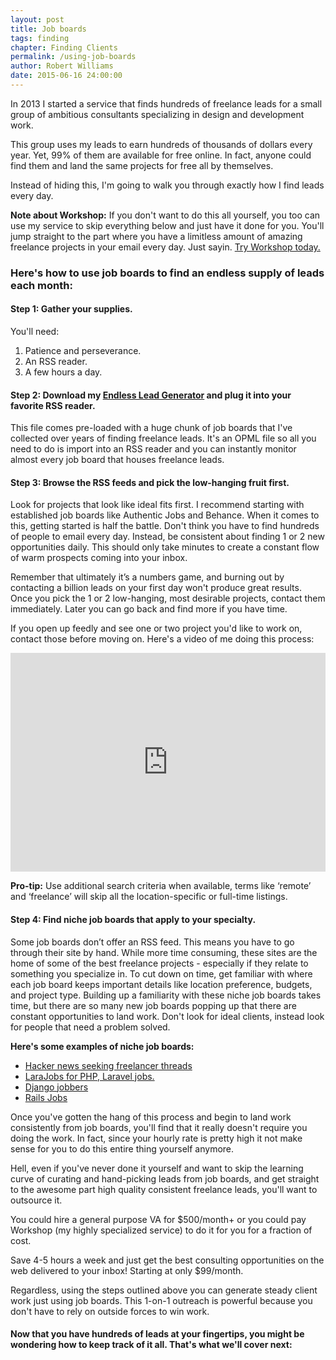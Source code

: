 ```yaml
---
layout: post
title: Job boards
tags: finding
chapter: Finding Clients
permalink: /using-job-boards
author: Robert Williams
date: 2015-06-16 24:00:00
---
```


In 2013 I started a service that finds hundreds of freelance leads for a small group of ambitious consultants specializing in design and development work. 

This group uses my leads to earn hundreds of thousands of dollars every year. Yet, 99% of them are available for free online. In fact, anyone could find them and land the same projects for free all by themselves.

Instead of hiding this, I'm going to walk you through exactly how I find leads every day.  

<div class="post-post-it-note"><strong>Note about Workshop:</strong> If you don't want to do this all yourself, you too can use my service to skip everything below and just have it done for you. You'll jump straight to the part where you have a limitless amount of amazing freelance projects in your email every day. Just sayin. <a href="/">Try Workshop today.</a></div>

### Here's how to use job boards to find an endless supply of leads each month:

#### Step 1: Gather your supplies.
You'll need:

1. Patience and perseverance.
2. An RSS reader.
2. A few hours a day.

#### Step 2: Download my <a href="http://www.letsworkshop.com/downloads/endless_clients_cheatsheet.opml">Endless Lead Generator</a> and plug it into your favorite RSS reader.
This file comes pre-loaded with a huge chunk of job boards that I've collected over years of finding freelance leads. It's an OPML file so all you need to do is import into an RSS reader and you can instantly monitor almost every job board that houses freelance leads.

#### Step 3: Browse the RSS feeds and pick the low-hanging fruit first.
Look for projects that look like ideal fits first. I recommend starting with established job boards like Authentic Jobs and Behance. When it comes to this, getting started is half the battle. Don't think you have to find hundreds of people to email every day. Instead, be consistent about finding 1 or 2 new opportunities daily. This should only take minutes to create a constant flow of warm prospects coming into your inbox. 

Remember that ultimately it’s a numbers game, and burning out by contacting a billion leads on your first day won't produce great results. Once you pick the 1 or 2 low-hanging, most desirable projects, contact them immediately. Later you can go back and find more if you have time. 

If you open up feedly and see one or two project you'd like to work on, contact those before moving on. Here's a video of me doing this process: 
<iframe width="100%" height="350" src="https://www.youtube.com/embed/7hHlh3yKUp0" frameborder="0" allowfullscreen></iframe>

**Pro-tip:** Use additional search criteria when available, terms like ‘remote’ and ‘freelance’ will skip all the location-specific or full-time listings.

#### Step 4: Find niche job boards that apply to your specialty.
Some job boards don’t offer an RSS feed. This means you have to go through their site by hand. While more time consuming, these sites are the home of some of the best freelance projects - especially if they relate to something you specialize in. To cut down on time, get familiar with where each job board keeps important details like location preference, budgets, and project type. Building up a familiarity with these niche job boards takes time, but there are so many new job boards popping up that there are constant opportunities to land work. Don't look for ideal clients, instead look for people that need a problem solved.

**Here's some examples of niche job boards:**

- <a href="https://hn.algolia.com/?query=seeking%20freelancer&sort=byPopularity&prefix&page=0&dateRange=all&type=story">Hacker news seeking freelancer threads</a>
- <a href="https://larajobs.com">LaraJobs for PHP, Laravel jobs.</a>
- <a href="http://djangojobbers.com/">Django jobbers</a>
- <a href="http://www.railsjobs.com/">Rails Jobs</a>
	
Once you've gotten the hang of this process and begin to land work consistently from job boards, you'll find that it really doesn't require you doing the work. In fact, since your hourly rate is pretty high it not make sense for you to do this entire thing yourself anymore.

Hell, even if you've never done it yourself and want to skip the learning curve of curating and hand-picking leads from job boards, and get straight to the awesome part high quality consistent freelance leads, you'll want to outsource it. 

You could hire a general purpose VA for $500/month+ or you could pay Workshop (my highly specialized service) to do it for you for a fraction of cost. 

Save 4-5 hours a week and just get the best consulting opportunities on the web delivered to your inbox! Starting at only $99/month.

Regardless, using the steps outlined above you can generate steady client work just using job boards. This 1-on-1 outreach is powerful because you don't have to rely on outside forces to win work.

#### Now that you have hundreds of leads at your fingertips, you might be wondering how to keep track of it all. That's what we'll cover next: 